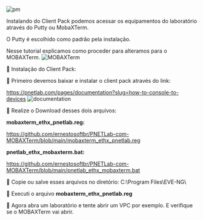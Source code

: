 ![pm](https://github.com/user-attachments/assets/98e35489-c29d-460e-bb74-16afe0e4b89d)

Instalando do Client Pack podemos acessar os equipamentos do laboratório através do Putty ou MobaXTerm. 

O Putty é escolhido como padrão pela instalação.

Nesse tutorial explicamos como proceder para alteramos para o MOBAXTerm.
![MOBAXTerm](https://github.com/user-attachments/assets/322df971-e40d-4e6f-97b0-ea3726da3e9a)


🚀 Instalação do Client Pack:

💎 Primeiro devemos baixar e instalar o client pack através do link:

https://pnetlab.com/pages/documentation?slug=how-to-console-to-devices
![documentation](https://github.com/user-attachments/assets/cb16792e-a161-4359-b5ad-dd8dccbf2dca) 

💎 Realize o Download desses dois arquivos:

**mobaxterm_ethx_pnetlab.reg:**

https://github.com/ernestosoftbr/PNETLab-com-MOBAXTerm/blob/main/mobaxterm_ethx_pnetlab.reg

**pnetlab_ethx_mobaxterm.bat:**

https://github.com/ernestosoftbr/PNETLab-com-MOBAXTerm/blob/main/pnetlab_ethx_mobaxterm.bat

💎 Copie ou salve esses arquivos no diretório: 
C:\Program Files\EVE-NG\

💎 Executi o arquivo **mobaxterm_ethx_pnetlab.reg**

💎  Agora abra um laboratório e tente abrir um VPC por exemplo. E verifique se o MOBAXTerm vai abrir.


